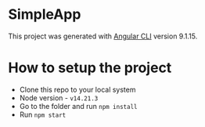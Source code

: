 # SimpleApp

This project was generated with [Angular CLI](https://github.com/angular/angular-cli) version 9.1.15.

# How to setup the project

- Clone this repo to your local system
- Node version - `v14.21.3`
- Go to the folder and run `npm install`
- Run `npm start`
